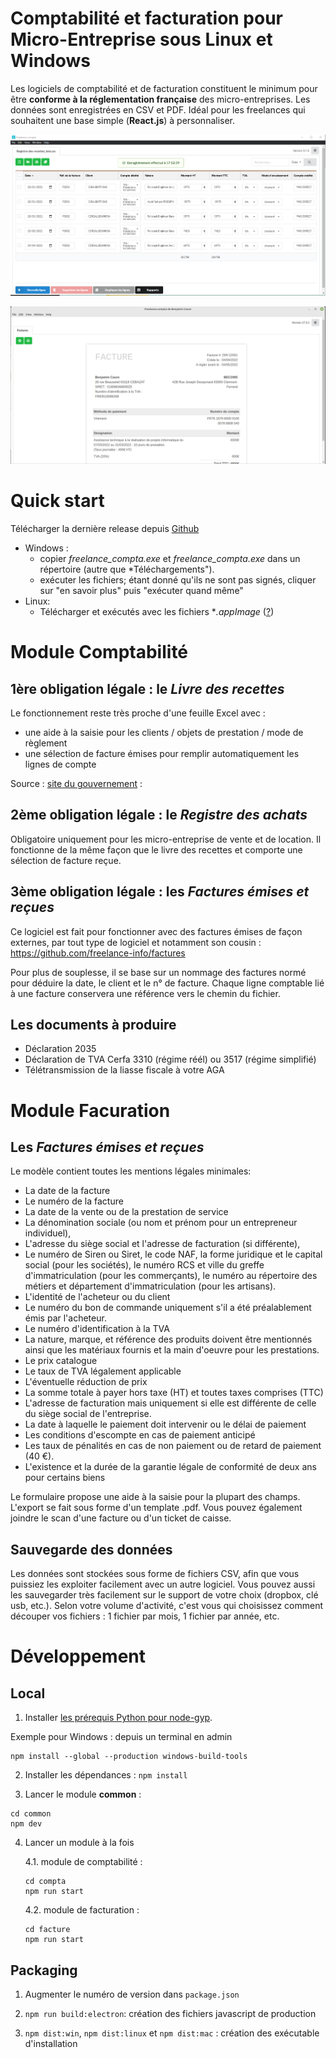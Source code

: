 # Comptabilité et facturation pour Micro-Entreprise sous Linux et Windows

Les logiciels de comptabilité et de facturation constituent le minimum pour être **conforme à la réglementation française** des micro-entreprises.
Les données sont enregistrées en CSV et PDF.
Idéal pour les freelances qui souhaitent une base simple (**React.js**) à personnaliser.

![Minion](./compta.png)

![Minion](./facture.png)

# Quick start

Télécharger la dernière release depuis [Github](https://github.com/freelance-info/freelance-softwares/releases)

 - Windows : 
   - copier *freelance_compta.exe* et *freelance_compta.exe* dans un répertoire (autre que *Téléchargements").
   - exécuter les fichiers; étant donné qu'ils ne sont pas signés, cliquer sur "en savoir plus" puis "exécuter quand même"
 - Linux:
   - Télécharger et exécutés avec les fichiers **.appImage* ([?](https://docs.appimage.org/introduction/quickstart.html#ref-quickstart))

# Module Comptabilité

## 1ère obligation légale : le _Livre des recettes_

Le fonctionnement reste très proche d'une feuille Excel avec :
- une aide à la saisie pour les clients / objets de prestation / mode de règlement
- une sélection de facture émises pour remplir automatiquement les lignes de compte

Source : [site du gouvernement](https://www.service-public.fr/professionnels-entreprises/vosdroits/R54994) :

## 2ème obligation légale : le _Registre des achats_

Obligatoire uniquement pour les micro-entreprise de vente et de location.
Il fonctionne de la même façon que le livre des recettes et comporte une sélection de facture reçue.

## 3ème obligation légale : les _Factures émises et reçues_ 

Ce logiciel est fait pour fonctionner avec des factures émises de façon externes, par tout type de logiciel et notamment son cousin :
https://github.com/freelance-info/factures

Pour plus de souplesse, il se base sur un nommage des factures normé pour déduire la date, le client et le n° de facture.
Chaque ligne comptable lié à une facture conservera une référence vers le chemin du fichier.

## Les documents à produire

- Déclaration 2035
- Déclaration de TVA Cerfa 3310 (régime réél) ou 3517 (régime simplifié)
- Télétransmission de la liasse fiscale à votre AGA

# Module Facuration

## Les _Factures émises et reçues_ 

Le modèle contient toutes les mentions légales minimales:
- La date de la facture
- Le numéro de la facture
- La date de la vente ou de la prestation de service
- La dénomination sociale (ou nom et prénom pour un entrepreneur individuel),
- L'adresse du siège social et l'adresse de facturation (si différente),
- Le numéro de Siren ou Siret, le code NAF, la forme juridique et le capital social (pour les sociétés), le numéro RCS et ville du greffe d'immatriculation (pour les commerçants), le numéro au répertoire des métiers et département d'immatriculation (pour les artisans).
- L'identité de l'acheteur ou du client
- Le numéro du bon de commande uniquement s'il a été préalablement émis par l'acheteur.
- Le numéro d'identification à la TVA
- La nature, marque, et référence des produits doivent être mentionnés ainsi que les matériaux fournis et la main d'oeuvre pour les prestations.
- Le prix catalogue
- Le taux de TVA légalement applicable
- L'éventuelle réduction de prix
- La somme totale à payer hors taxe (HT) et toutes taxes comprises (TTC)
- L'adresse de facturation mais uniquement si elle est différente de celle du siège social de l'entreprise.
- La date à laquelle le paiement doit intervenir ou le délai de paiement
- Les conditions d'escompte en cas de paiement anticipé
- Les taux de pénalités en cas de non paiement ou de retard de paiement (40 €).
- L'existence et la durée de la garantie légale de conformité de deux ans pour certains biens

Le formulaire propose une aide à la saisie pour la plupart des champs.
L'export se fait sous forme d'un template .pdf.
Vous pouvez également joindre le scan d'une facture ou d'un ticket de caisse.

## Sauvegarde des données

Les données sont stockées sous forme de fichiers CSV, afin que vous puissiez les exploiter facilement avec un autre logiciel.
Vous pouvez aussi les sauvegarder très facilement sur le support de votre choix (dropbox, clé usb, etc.).
Selon votre volume d'activité, c'est vous qui choisissez comment découper vos fichiers : 1 fichier par mois, 1 fichier par année, etc.


# Développement

## Local

1. Installer [les prérequis Python pour node-gyp](https://github.com/nodejs/node-gyp#Installation).

Exemple pour Windows : depuis un terminal en admin 

```
npm install --global --production windows-build-tools
```

2. Installer les dépendances : `npm install`

3. Lancer le module **common** : 

```
cd common
npm dev
```

4. Lancer un module à la fois 

    4.1. module de comptabilité :

    ```
    cd compta
    npm run start
    ```

    4.2. module de facturation :

    ```
    cd facture
    npm run start
    ```

## Packaging

1. Augmenter le numéro de version dans `package.json`

2. `npm run build:electron`: création des fichiers javascript de production

3. `npm dist:win`, `npm dist:linux` et `npm dist:mac` : création des exécutable d'installation

